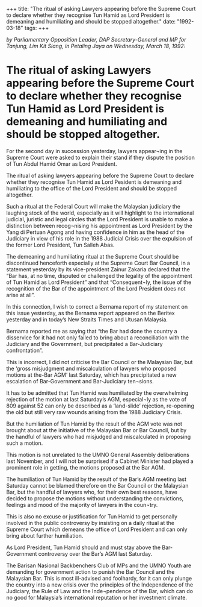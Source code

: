 +++ 
title: "The ritual of asking Lawyers appearing before the Supreme Court to declare whether they recognise Tun Hamid as Lord President is demeaning and humiliating and should be stopped altogether."
date: "1992-03-18"
tags:
+++

_by Parliamentary Opposition Leader, DAP Secretary-General and MP for Tanjung, Lim Kit Siang, in Petaling Jaya on Wednesday, March 18, 1992:_

# The ritual of asking Lawyers appearing before the Supreme Court to declare whether they recognise Tun Hamid as Lord President is demeaning and humiliating and should be stopped altogether.

For the second day in succession yesterday, lawyers appear¬ing in the Supreme Court were asked to explain their stand if they dispute the position of Tun Abdul Hamid Omar as Lord President.</u>

The ritual of asking lawyers appearing before the Supreme Court to declare whether they recognise Tun Hamid as Lord Pesident is demeaning and humiliating to the office of the Lord President and should be stopped altogether.

Such a ritual at the Federal Court will make the Malaysian judiciary the laughing stock of the world, especially as it will highlight to the international judicial, juristic and legal circles that the Lord President is unable to make a distinction between recog¬nising his appointment as Lord President by the Yang di Pertuan Agong and having confidence in him as the head of the Judiciary in view of his role in the 1988 Judicial Crisis over the expulsion of the former Lord President, Tun Salleh Abas.

The demeaning and humiliating ritual at the Supreme Court should be discontinued henceforth especially at the Supreme Court Bar Council, in a statement yesterday by its vice-president Zainur Zakaria declared that the “Bar has, at no time, disputed or challenged the legality of the appointment of Tun Hamid as Lord President” and that “Consequent¬ly, the issue of the recognition of the Bar of the appointment of the Lord President does not arise at all”.

In this connection, I wish to correct a Bernama report of my statement on this issue yesterday, as the Bernama report appeared on the Beritex yesterday and in today’s New Straits Times and Utusan Malaysia.

Bernama reported me as saying  that “the Bar had done the country a disservice for it had not only failed to bring about a reconciliation with the Judiciary and the Government, but precipitated a Bar-Judiciary confrontation”.

This is incorrect, I did not criticise the Bar Council or the Malaysian Bar, but the ‘gross misjudgment and miscalculation of lawyers who proposed motions at the-Bar AGM’ last Saturday, which has precipitated a new escalation of Bar-Government and Bar-Judiciary ten¬sions.

It has to be admitted that Tun Hamid was humiliated by the overwhelming rejection of the motion at last Saturday’s AGM, especial¬ly as the vote of 809 against 52 can only be described as a ‘land-slide’ rejection, re-opening the old but still very raw wounds arising from the 1988 Judiciary Crisis.

But the humiliation of Tun Hamid by the result of the AGM vote was not brought about at the initiative 
of the Malaysian Bar or Bar Council, but by the handful of lawyers who had misjudged and miscalculated in proposing such a motion.

This motion is not unrelated to the UMNO General Assembly deliberations last November, and I will 
not be surprised if a Cabinet Minister had played a prominent role in getting, the motions proposed at 
the Bar AGM.

The humiliation of Tun Hamid by the result of the Bar’s AGM meeting last Saturday cannot be blamed therefore on the Bar Council or the Malaysian Bar, but the handful of lawyers who, for their own best reasons, have decided to propose the motions without understanding the convictions, feelings and mood of the majority of lawyers in the coun¬try.

This is also no excuse or justification for Tun Hamid to get personally involved in the public controversy by insisting on a daily ritual at the Supreme Court which demeans the office of Lord President and can only bring about further humiliation.

As Lord President, Tun Hamid should and must stay above the Bar-Government controversy over the Bar’s AGM last Saturday.

The Barisan Nasional Backbenchers Club of MPs and the UMNO Youth are demanding for government action to punish the Bar Council and the Malaysian Bar. This is most ill-advised and foolhardy, for it can only plunge the country into a new crisis over the principles of the Independence of the Judiciary, the Rule of Law and the Inde¬pendence of the Bar, which can do no good for Malaysia’s international reputation or her investment climate.
 
